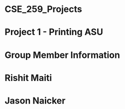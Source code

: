 # CSE_259_Projects
# Project 1 - Printing ASU

# Group Member Information
# Rishit Maiti
# Jason Naicker
